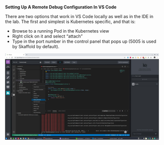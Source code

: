 **Setting Up A Remote Debug Configuration In VS Code**

There are two options that work in VS Code locally as well as in the IDE in the lab. The first and simplest is Kubernetes specific, and that is:



*   Browse to a running Pod in the Kubernetes view
*   Right click on it and select “attach”
*   Type in the port number in the control panel that pops up (5005 is used by Skaffold by default).

![alt_text](images/image3.jpg "image_tooltip")

